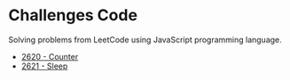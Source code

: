 # Challenges Code
Solving problems from LeetCode using JavaScript programming language.

- [2620 - Counter](https://github.com/LeonardoMancilha/challenges-code/blob/main/array-prototype-last.js)
- [2621 - Sleep](https://github.com/giovannamoeller/leetcode/blob/main/344-reverse-string.cpp](https://github.com/LeonardoMancilha/challenges-code/blob/main/sleep.js)https://github.com/LeonardoMancilha/challenges-code/blob/main/sleep.js)
